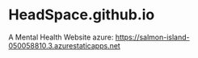 # HeadSpace.github.io
A Mental Health Website
azure: https://salmon-island-050058810.3.azurestaticapps.net
